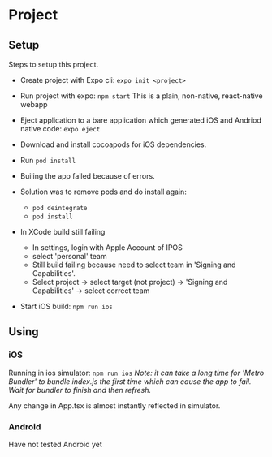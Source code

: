 # Project

## Setup

Steps to setup this project.

- Create project with Expo cli: `expo init <project>`
- Run project with expo: `npm start`
    This is a plain, non-native, react-native webapp
- Eject application to a bare application which generated iOS and Andriod native code: `expo eject`
- Download and install cocoapods for iOS dependencies.
- Run `pod install`
- Builing the app failed because of errors.
- Solution was to remove pods and do install again:
  - `pod deintegrate`
  - `pod install`
- In XCode build still failing
  - In settings, login with Apple Account of IPOS
  - select 'personal' team
  - Still build failing because need to select team in 'Signing and Capabilities'.
  - Select project -> select target (not project) -> 'Signing and Capabilities' -> select correct team

- Start iOS build: `npm run ios`

## Using

### iOS

Running in ios simulator: `npm run ios`
_Note: it can take a long time for 'Metro Bundler' to bundle index.js the first time which can cause the app to fail. Wait for bundler to finish and then refresh._

Any change in App.tsx is almost instantly reflected in simulator.

### Android

Have not tested Android yet

